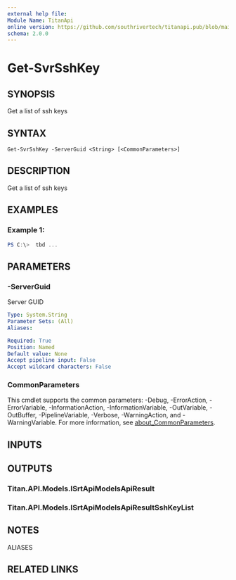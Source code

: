 ```yaml
---
external help file:
Module Name: TitanApi
online version: https://github.com/southrivertech/titanapi.pub/blob/main/sdk/powershell/readme.md
schema: 2.0.0
---
```


# Get-SvrSshKey

## SYNOPSIS
Get a list of ssh keys

## SYNTAX

```
Get-SvrSshKey -ServerGuid <String> [<CommonParameters>]
```

## DESCRIPTION
Get a list of ssh keys

## EXAMPLES

### Example 1:
```powershell
PS C:\>  tbd ...


```



## PARAMETERS

### -ServerGuid
Server GUID

```yaml
Type: System.String
Parameter Sets: (All)
Aliases:

Required: True
Position: Named
Default value: None
Accept pipeline input: False
Accept wildcard characters: False
```

### CommonParameters
This cmdlet supports the common parameters: -Debug, -ErrorAction, -ErrorVariable, -InformationAction, -InformationVariable, -OutVariable, -OutBuffer, -PipelineVariable, -Verbose, -WarningAction, and -WarningVariable. For more information, see [about_CommonParameters](http://go.microsoft.com/fwlink/?LinkID=113216).

## INPUTS

## OUTPUTS

### Titan.API.Models.ISrtApiModelsApiResult

### Titan.API.Models.ISrtApiModelsApiResultSshKeyList

## NOTES

ALIASES

## RELATED LINKS


